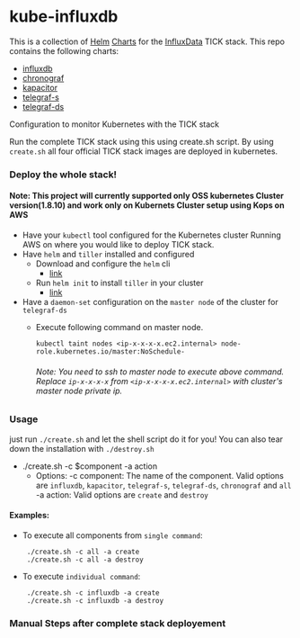 # kube-influxdb

This is a collection of [Helm](https://github.com/kubernetes/helm) [Charts](https://github.com/kubernetes/charts) for the [InfluxData](https://influxdata.com/time-series-platform) TICK stack. This repo contains the following charts:

- [influxdb](/influxdb/README.md)
- [chronograf](/chronograf/README.md)
- [kapacitor](/kapacitor/README.md)
- [telegraf-s](/telegraf-s/README.md)
- [telegraf-ds](/telegraf-ds/README.md)


Configuration to monitor Kubernetes with the TICK stack

Run the complete TICK stack using this using create.sh script. By using `create.sh` all four official TICK stack images are deployed in kubernetes.

### Deploy the whole stack!

#### Note: This project will currently supported only OSS kubernetes Cluster version(1.8.10) and work only on Kubernets Cluster setup using Kops on AWS 

- Have your `kubectl` tool configured for the Kubernetes cluster Running AWS on where you would like to deploy TICK stack.
- Have `helm` and `tiller` installed and configured
  - Download and configure the `helm` cli
    * [link](https://github.com/kubernetes/helm/blob/master/docs/install.md)
  - Run `helm init` to install `tiller` in your cluster
    * [link](https://github.com/kubernetes/helm/blob/master/docs/install.md#installing-tiller)
- Have a `daemon-set` configuration on the `master node` of the cluster for `telegraf-ds`
  - Execute following command on master node. 
  
       `kubectl taint nodes <ip-x-x-x-x.ec2.internal> node-role.kubernetes.io/master:NoSchedule-`
       
    ###### Note: You need to ssh to master node to execute above command. Replace `ip-x-x-x-x` from `<ip-x-x-x-x.ec2.internal>` with cluster's master node private ip.  

### Usage
just run `./create.sh` and let the shell script do it for you! You can also tear down the installation with `./destroy.sh`

- ./create.sh -c $component -a action
  - Options:
     -c component:  The name of the component. 
    		    Valid options are `influxdb`, `kapacitor`, `telegraf-s`, `telegraf-ds`, `chronograf` and `all`
     -a action: Valid options are `create` and `destroy`
    
#### Examples:
 - To execute all components from `single command`:

    	./create.sh -c all -a create
    	./create.sh -c all -a destroy
        
 - To execute `individual command`:

        ./create.sh -c influxdb -a create
        ./create.sh -c influxdb -a destroy
	
### Manual Steps after complete stack deployement
